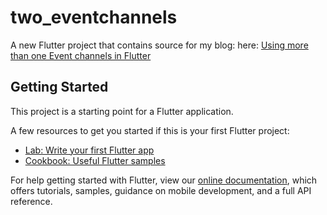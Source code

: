 # two_eventchannels

A new Flutter project that contains source for my blog:
here:
[Using more than one Event channels in Flutter](https://blog.iampato.me/using-more-than-one-event-channels-in-flutter)

## Getting Started

This project is a starting point for a Flutter application.

A few resources to get you started if this is your first Flutter project:

- [Lab: Write your first Flutter app](https://flutter.dev/docs/get-started/codelab)
- [Cookbook: Useful Flutter samples](https://flutter.dev/docs/cookbook)

For help getting started with Flutter, view our
[online documentation](https://flutter.dev/docs), which offers tutorials,
samples, guidance on mobile development, and a full API reference.
